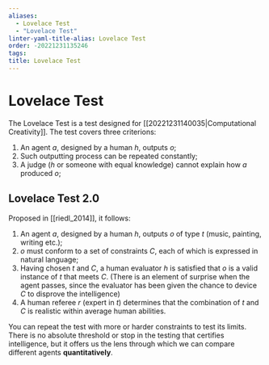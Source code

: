 ```yaml
---
aliases:
  - Lovelace Test
  - "Lovelace Test"
linter-yaml-title-alias: Lovelace Test
order: -20221231135246
tags: 
title: Lovelace Test
---
```


# Lovelace Test

The Lovelace Test is a test designed for [[20221231140035|Computational Creativity]]. The test covers three criterions:

1. An agent $a$, designed by a human $h$, outputs $o$;
2. Such outputting process can be repeated constantly;
3. A judge ($h$ or someone with equal knowledge) cannot explain how $a$ produced $o$;

## Lovelace Test 2.0

Proposed in [[riedl_2014]], it follows:

1. An agent $a$, designed by a human $h$, outputs $o$ of type $t$ (music, painting, writing etc.);
2. $o$ must conform to a set of constraints $C$, each of which is expressed in natural language;
3. Having chosen $t$ and $C$, a human evaluator $h$ is satisfied that $o$ is a valid instance of $t$ that meets $C$. (There is an element of surprise when the agent passes, since the evaluator has been given the chance to device $C$ to disprove the intelligence)
4. A human referee $r$ (expert in $t$) determines that the combination of $t$ and $C$ is realistic within average human abilities.

You can repeat the test with more or harder constraints to test its limits. There is no absolute threshold or stop in the testing that certifies intelligence, but it offers us the lens through which we can compare different agents **quantitatively**.